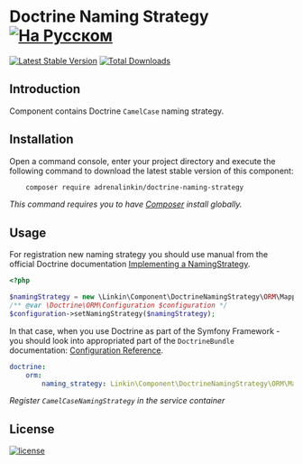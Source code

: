 Doctrine Naming Strategy [![На Русском](https://img.shields.io/badge/Перейти_на-Русский-green.svg?style=flat-square)](./README.RU.md)
======================

[![Latest Stable Version](https://poser.pugx.org/adrenalinkin/doctrine-naming-strategy/v/stable)](https://packagist.org/packages/adrenalinkin/doctrine-naming-strategy)
[![Total Downloads](https://poser.pugx.org/adrenalinkin/doctrine-naming-strategy/downloads)](https://packagist.org/packages/adrenalinkin/doctrine-naming-strategy)

Introduction
------------

Component contains Doctrine `CamelCase` naming strategy.

Installation
------------

Open a command console, enter your project directory and execute the following command to download the latest stable
version of this component:
```bash
    composer require adrenalinkin/doctrine-naming-strategy
```
*This command requires you to have [Composer](https://getcomposer.org) install globally.*

Usage
-----

For registration new naming strategy you should use manual from the official Doctrine documentation
[Implementing a NamingStrategy](https://www.doctrine-project.org/projects/doctrine-orm/en/current/reference/namingstrategy.html).

```php
<?php

$namingStrategy = new \Linkin\Component\DoctrineNamingStrategy\ORM\Mapping\CamelCaseNamingStrategy();
/** @var \Doctrine\ORM\Configuration $configuration */
$configuration->setNamingStrategy($namingStrategy);
```

In that case, when you use Doctrine as part of the Symfony Framework - you should look into appropriated part of the
`DoctrineBundle` documentation: 
[Configuration Reference](https://symfony.com/doc/master/bundles/DoctrineBundle/configuration.html).

```yaml
doctrine:
    orm:
        naming_strategy: Linkin\Component\DoctrineNamingStrategy\ORM\Mapping\CamelCaseNamingStrategy
```
*Register `CamelCaseNamingStrategy` in the service container*

License
-------

[![license](https://img.shields.io/badge/License-MIT-green.svg?style=flat-square)](./LICENSE)

